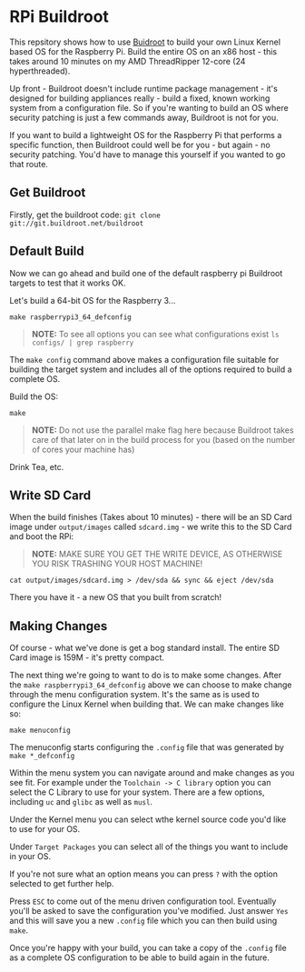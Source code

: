 # RPi Buildroot

This repsitory shows how to use [Buidroot](https://buildroot.org/download.html) to build your own Linux Kernel based
OS for the Raspberry Pi. Build the entire OS on an x86 host - this takes around 10 minutes on my AMD ThreadRipper
12-core (24 hyperthreaded).

Up front - Buildroot doesn't include runtime package management - it's designed for building appliances really -
build a fixed, known working system from a configuration file. So if you're wanting to build an OS where security
patching is just a few commands away, Buildroot is not for you.

If you want to build a lightweight OS for the Raspberry Pi that performs a specific function, then Buildroot could
well be for you - but again - no security patching. You'd have to manage this yourself if you wanted to go that
route.

## Get Buildroot

Firstly, get the buildroot code: `git clone git://git.buildroot.net/buildroot`

## Default Build

Now we can go ahead and build one of the default raspberry pi Buildroot targets to test that it works OK.

Let's build a 64-bit OS for the Raspberry 3...

```
make raspberrypi3_64_defconfig
```

>**NOTE:** To see all options you can see what configurations exist `ls configs/ | grep raspberry`

The `make config` command above makes a configuration file suitable for building the target system and includes all of the options required to build a complete OS.

Build the OS:

```
make
```

>**NOTE:** Do not use the parallel make flag here because Buildroot takes care of that later on in the build process for you (based on the number of cores your machine has)

Drink Tea, etc.

## Write SD Card

When the build finishes (Takes about 10 minutes) - there will be an SD Card image under `output/images` called
`sdcard.img` - we write this to the SD Card and boot the RPi:

>**NOTE:** MAKE SURE YOU GET THE WRITE DEVICE, AS OTHERWISE YOU RISK TRASHING YOUR HOST MACHINE!

`cat output/images/sdcard.img > /dev/sda && sync && eject /dev/sda`

There you have it - a new OS that you built from scratch!

## Making Changes

Of course - what we've done is get a bog standard install. The entire SD Card image is 159M - it's pretty compact.

The next thing we're going to want to do is to make some changes. After the `make raspberrypi3_64_defconfig` above we
can choose to make change through the menu configuration system. It's the same as is used to configure the Linux
Kernel when building that. We can make changes like so:

```
make menuconfig
```

The menuconfig starts configuring the `.config` file that was generated by `make *_defconfig`

Within the menu system you can navigate around and make changes as you see fit. For example under the
`Toolchain -> C library` option you can select the C Library to use for your system. There are a few options,
including `uc` and `glibc` as well as `musl`.

Under the Kernel menu you can select wthe kernel source code you'd like to use for your OS.

Under `Target Packages` you can select all of the things you want to include in your OS.

If you're not sure what an option means you can press `?` with the option selected to get further help.

Press `ESC` to come out of the menu driven configuration tool. Eventually you'll be asked to save the configuration
you've modified. Just answer `Yes` and this will save you a new `.config` file which you can then build using `make`.

Once you're happy with your build, you can take a copy of the `.config` file as a complete OS configuration to be
able to build again in the future.
